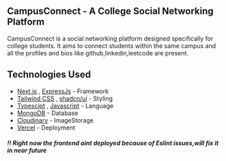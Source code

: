 
## CampusConnect - A College Social Networking Platform

CampusConnect is a social networking platform designed specifically for college students. It aims to connect students within the same campus and all the profiles and bios like github,linkedin,leetcode are present.

<!--
![CampusConnect Logo](https://yourwebsite.com/path-to-logo.png)
## Table of Contents

- [Features](#features)
- [Getting Started](#getting-started)
  - [Prerequisites](#prerequisites)
  - [Installation](#installation)
- [Usage](#usage)
- [Technologies Used](#technologies-used)
- [Contributing](#contributing)
- [License](#license)

## Features
CampusConnect offers a range of features to enhance the college experience:
>

- **User Authentication:** Users can sign up, log in, and manage their profiles securely.
- **Campus-wide Posts:** Share text and multimedia posts with the entire campus community.
- **Friend Requests:** Send and accept friend requests to connect with fellow students.
- **Direct Messaging:** Private chat with friends and classmates.
- **Groups:** Create and join interest-based groups and clubs.
- **Events:** Organize and discover events happening on campus.
- **Notifications:** Stay updated with real-time notifications.
- **User Profiles:** Customize profiles with pictures, information, and more.
- **Search:** Easily find friends, groups, and posts on the platform.

## Getting Started

Follow these steps to set up CampusConnect on your local machine.

### Prerequisites

Before you begin, ensure you have the following software installed:

- [Node.js](https://nodejs.org/)
- [npm](https://www.npmjs.com/)
- [MongoDB](https://www.mongodb.com/)
- [Git](https://git-scm.com/)

### Installation

1. Clone the CampusConnect repository:

   ```bash
   git clone https://github.com/yourusername/CampusConnect.git
   ```

2. Navigate to the project directory:

   ```bash
   cd CampusConnect
   ```

3. Install frontend dependencies:

   ```bash
   cd client
   npm install
   ```

4. Install backend dependencies:

   ```bash
   cd ../server
   npm install
   ```

5. Create a `.env` file in the `server` directory and add the following environment variables:

   ```
   PORT=3001
   MONGODB_URI=your-mongodb-uri
   SECRET_KEY=your-secret-key
   ```

6. Start the server:

   ```bash
   npm start
   ```

7. Start the frontend development server:

   ```bash
   cd ../client
   npm run dev
   ```

8. Visit `http://localhost:3000` in your web browser to access CampusConnect.

## Usage

1. Sign up for a new account or log in with an existing one.
2. Explore the platform, connect with friends, join groups, and share your thoughts and experiences with the campus community.
3. Enjoy the CampusConnect experience!

## Contributing

Contributions are welcome! If you'd like to contribute to CampusConnect, please follow these guidelines:

1. Fork the repository on GitHub.
2. Create a new branch for your feature or bug fix.
3. Make your changes and commit them with descriptive commit messages.
4. Push your branch to your fork.
5. Submit a pull request to the `main` branch of the original repository.

## License

This project is licensed under the [MIT License](LICENSE).

---

Happy connecting on CampusConnect! If you have any questions or encounter issues, feel free to reach out to us at [your@email.com](mailto:your@email.com).
-->
## Technologies Used

  - [Next.js](https://nextjs.org/) , [ExpressJs](https://expressjs.com/) - Framework
  - [Tailwind CSS](https://tailwindcss.com/) , [shadcn/ui](https://ui.shadcn.com/) - Styling
  - [Typescipt](https://www.typescriptlang.org/) , [Javascript](https://developer.mozilla.org/en-US/docs/Web/JavaScript) - Language
    <!--  - [react-hook-form](https://www.react-hook-form.com/) -->
  - [MongoDB](https://www.mongodb.com/) - Database
  - [Cloudinary](https://cloudinary.com/) - ImageStorage
  - [Vercel](https://vercel.com/) - Deployment

##### !! Right now the frontend aint deployed because of Eslint issues,will fix it in near future
